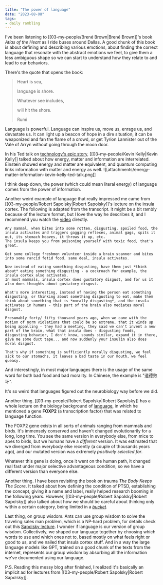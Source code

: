 ```yaml
---
title: "The power of language"
date: "2023-08-08"
tags:
- daily rambling
---
```


I've been listening to [[03-my-people/Brené Brown|Brené Brown]]'s book *Atlas of the Heart* as I ride buses around Dallas. 
A good chunk of this book is about defining and describing various emotions, about finding the correct language that resonate with the abstract emotions we feel, to give them a less ambiguous shape so we can start to understand how they relate to and lead to our behaviors.

There's the quote that opens the book:

> Heart is sea,
> 
> language is shore.
> 
> Whatever see includes,
> 
> will hit the shore.
> 
> Rumi

Language is powerful.
Language can inspire us, move us, enrage us, and devastate us. 
It can light up a beacon of hope in a dire situation, it can be weaponized and fan the flame of a crowd, or get Tyrion Lannister out of the Vale of Arryn without going through the moon door.

In his Ted talk on [technology's epic story](https://youtu.be/GS1xL1qcBa4?t=471), [[03-my-people/Kevin Kelly|Kevin Kelly]] talked about how energy, matter and information are interrelated. Einstein showed energy and matter are equivalent, and quantum computing links information with matter and energy as well.
![[attachments/energy-matter-information-kevin-kelly-ted-talk.png]]

I think deep down, the power (which could mean literal energy) of language comes from the power of information.

Another weird example of language that really impressed me came from [[03-my-people/Robert Sapolsky|Robert Sapolsky]]'s lecture on the insula cortex. The following is adapted from the transcript. It might be a bit rambly because of the lecture format, but I love the way he describes it, and I recommend you watch the [video](https://youtu.be/GRYcSuyLiJk?t=983) directly.

	Any mammal, when bites into some rotten, disgusting, spoiled food, the insula activates and triggers gagging reflexes, animal gags, spits it out, its stomach heaves, it throws it up, etc.
	The insula keeps you from poisoning yourself with toxic food, that's great.
	
	Get some college freshmen volunteer inside a brain scanner and bites into some rancid fetid food, same deal, insula activates.
	
	Now instead of eating something disgusting, have them just *think about* eating something disgusting - a cockroach for example, the insula cortex also activates. 
	In most mammals, insula cortex does gustatory disgust, and for us it also does thoughts about gustatory disgust.
	
	What's more interesting, instead of having the person eat something disgusting, or thinking about something disgusting to eat, make them think about something that is *morally disgusting*, and the insula activates in humans - this part of the brain also mediates moral disgust. 
	
	Presumably forty/ fifty thousand years ago, when we came with the notion of norm violations that could be so extreme, that it winds up being appalling - they had a meeting, they said we can't invent a new part of the brain, what that insula does - disgusting foods, disgusting behavior, I don't know, sounds similar, expand it in there, give me some duct tape... and now suddenly your insulin also does moral disgust.
	
	That's why if something is sufficiently morally disgusting, we feel sick to our stomachs, it leaves a bad taste in our mouth, we feel queasy. 

And interestingly, in most major languages there is the usage of the same word for both bad food and bad morality. In Chinese, the example is "道德败坏".

It's so weird that languages figured out the neurobiology way before we did.

Another thing.
[[03-my-people/Robert Sapolsky|Robert Sapolsky]] has a whole lecture on the biology background of [language](https://youtu.be/nEnklxGAmak?t=179), in which he mentioned a gene **FOXP2** (a transcription factor) that was related to language function.

The FOXP2 gene exists in all sorts of animals ranging from mammals and birds.
It's immensely conserved and haven't changed evolutionarily for a long, long time.
You see the same version in everybody else, from mice to apes to birds, but we humans have a *different* version. 
It was estimated that we diverged from everybody else recently (a couple of thousands years ago), and our mutated version was extremely *positively selected for*.

Whatever this gene is doing, once it went on the human path, it changed real fast under major selective advantageous condition, so we have a different version than everyone else.

Another thing.
I have been revisiting the book on trauma *The Body Keeps The Score*. It talked about how defining the condition of PTSD, establishing the concept, giving it a name and label, really helped research booming in the following years.
However, [[03-my-people/Robert Sapolsky|Robert Sapolsky]] also talked about how we should be careful about thinking only within a certain category, being limited in a [*bucket*](https://youtu.be/NNnIGh9g6fA?t=494).

Last thing, on group wisdom.
Ants can use group wisdom to solve the traveling sales man problem, which is a NP-hard problem, for details check out this [Sapolsky lecture](https://youtu.be/o_ZuWbX-CyE?t=3291).
I wonder if language is our version of group wisdom.
Collectively, we shaped our language together by choosing which words to use and which ones not to, based mostly on what feels right or good to us, and we nailed that insula cortex stuff.
And in a way the large language models like GPT, trained on a good chunk of the texts from the internet, represents our group wisdom by absorbing all the information we've documented using our language.

P.S.
Reading this messy blog after finished, I realized it's basically an implicit ad for lectures from [[03-my-people/Robert Sapolsky|Robert Sapolsky]].